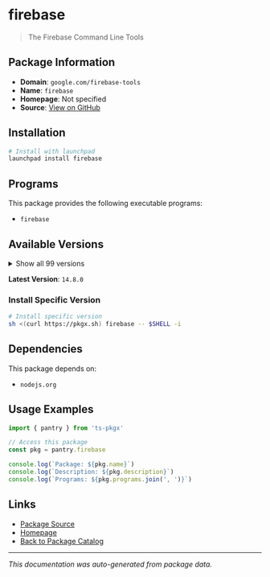 # firebase

> The Firebase Command Line Tools

## Package Information

- **Domain**: `google.com/firebase-tools`
- **Name**: `firebase`
- **Homepage**: Not specified
- **Source**: [View on GitHub](https://github.com/pkgxdev/pantry/tree/main/projects/google.com/firebase-tools/package.yml)

## Installation

```bash
# Install with launchpad
launchpad install firebase
```

## Programs

This package provides the following executable programs:

- `firebase`

## Available Versions

<details>
<summary>Show all 99 versions</summary>

- `14.8.0`, `14.7.0`, `14.6.0`, `14.5.1`, `14.5.0`
- `14.4.0`, `14.3.1`, `14.3.0`, `14.2.2`, `14.2.1`
- `14.2.0`, `14.1.0`, `14.0.1`, `14.0.0`, `13.35.1`
- `13.35.0`, `13.34.0`, `13.33.0`, `13.32.0`, `13.31.2`
- `13.31.1`, `13.31.0`, `13.30.0`, `13.29.3`, `13.29.2`
- `13.29.1`, `13.29.0`, `13.28.0`, `13.27.0`, `13.26.0`
- `13.25.0`, `13.24.2`, `13.24.1`, `13.24.0`, `13.23.1`
- `13.22.1`, `13.22.0`, `13.21.0`, `13.20.2`, `13.20.1`
- `13.20.0`, `13.19.0`, `13.18.0`, `13.17.0`, `13.16.0`
- `13.15.4`, `13.15.3`, `13.15.2`, `13.15.1`, `13.15.0`
- `13.14.2`, `13.14.1`, `13.14.0`, `13.13.3`, `13.13.2`
- `13.13.1`, `13.13.0`, `13.12.0`, `13.11.4`, `13.11.3`
- `13.11.2`, `13.11.1`, `13.11.0`, `13.10.2`, `13.10.1`
- `13.10.0`, `13.9.0`, `13.8.3`, `13.8.2`, `13.8.1`
- `13.8.0`, `13.7.5`, `13.7.4`, `13.7.3`, `13.7.2`
- `13.7.1`, `13.7.0`, `13.6.1`, `13.6.0`, `13.5.2`
- `13.5.1`, `13.5.0`, `13.4.1`, `13.4.0`, `13.3.1`
- `13.3.0`, `13.2.1`, `13.2.0`, `13.1.0`, `13.0.3`
- `13.0.2`, `13.0.1`, `13.0.0`, `12.9.1`, `12.9.0`
- `12.8.1`, `12.8.0`, `12.7.0`, `12.6.2`

</details>

**Latest Version**: `14.8.0`

### Install Specific Version

```bash
# Install specific version
sh <(curl https://pkgx.sh) firebase -- $SHELL -i
```

## Dependencies

This package depends on:

- `nodejs.org`

## Usage Examples

```typescript
import { pantry } from 'ts-pkgx'

// Access this package
const pkg = pantry.firebase

console.log(`Package: ${pkg.name}`)
console.log(`Description: ${pkg.description}`)
console.log(`Programs: ${pkg.programs.join(', ')}`)
```

## Links

- [Package Source](https://github.com/pkgxdev/pantry/tree/main/projects/google.com/firebase-tools/package.yml)
- [Homepage](#)
- [Back to Package Catalog](../package-catalog.md)

---

*This documentation was auto-generated from package data.*
